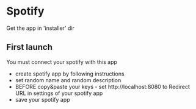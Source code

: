 # Spotify

Get the app in 'installer' dir

## First launch

You must connect your spotify with this app

* create spotify app by following instructions
* set random name and random description
* BEFORE copy&paste your keys - set http://localhost:8080 to Redirect URL in settings of your spotify app
* save your spotify app
